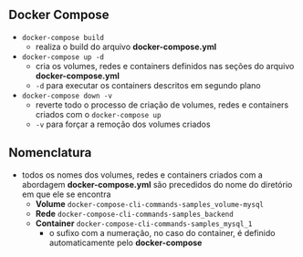 ## Docker Compose

* ```docker-compose build```
  * realiza o build do arquivo **docker-compose.yml**
* ```docker-compose up -d```
  * cria os volumes, redes e containers definidos nas seções do arquivo **docker-compose.yml**
  * ```-d``` para executar os containers descritos em segundo plano
* ```docker-compose down -v```
  * reverte todo o processo de criação de volumes, redes e containers criados com o ```docker-compose up```
  * ```-v``` para forçar a remoção dos volumes criados

## Nomenclatura

* todos os nomes dos volumes, redes e containers criados com a abordagem **docker-compose.yml** são precedidos do nome do diretório em que ele se encontra
  * **Volume** ```docker-compose-cli-commands-samples_volume-mysql```
  * **Rede** ```docker-compose-cli-commands-samples_backend```
  * **Container** ```docker-compose-cli-commands-samples_mysql_1```
    * o sufixo com a numeração, no caso do container, é definido automaticamente pelo **docker-compose**